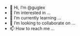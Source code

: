 - 👋 Hi, I’m @guglex
- 👀 I’m interested in ...
- 🌱 I’m currently learning ...
- 💞️ I’m looking to collaborate on ...
- 📫 How to reach me ...

<!---
guglex/guglex is a ✨ special ✨ repository because its `README.md` (this file) appears on your GitHub profile.
You can click the Preview link to take a look at your changes.
--->
